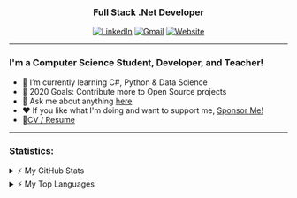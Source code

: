<h3 align="center">Full Stack .Net Developer</h3>

<p align="center">
<a href="https://www.linkedin.com/in/gentian-gashi/" target="_blank"><img alt="LinkedIn" src="https://img.shields.io/badge/linkedin-%230077B5.svg?&style=for-the-badge&logo=linkedin&logoColor=white" /></a>
<a href="mailto:genti_gashi8@hotmail.com" target="_blank"><img alt="Gmail" src="https://img.shields.io/badge/gmail-%23D14836.svg?&style=for-the-badge&logo=gmail&logoColor=white" /></a> 
<a href="https://gentiangashi.me/" target="_blank"><img alt="Website" src="https://img.shields.io/badge/website%20-%23323330.svg?&style=for-the-badge&logo=javascript&logoColor=%23F7DF1E" /></a> 
</p>

<!--**GentianGashi/GentianGashi** is a ✨ _special_ ✨ repository because its `README.md` (this file) appears on your GitHub profile.-->
---
### I'm a Computer Science Student, Developer, and Teacher!

- 🌱 I’m currently learning C#, Python & Data Science
- 🥅 2020 Goals: Contribute more to Open Source projects
- 💬 Ask me about anything [here](https://github.com/GentianGashi/GentianGashi/issues)
- ❤️ If you like what I'm doing and want to support me, [Sponsor Me!](https://github.com/sponsors/GentianGashi)
- 📝[CV / Resume](https://drive.google.com/file/d/1A76ljQU96k7llZZhW-A9G8uTLNCnrnV_/view)

---
### Statistics:
<details>
<summary>⚡ My GitHub Stats</summary>
<p align="center"> <img src="https://github-readme-stats.vercel.app/api?username=GentianGashi&show_icons=true&theme=default" alt="GentianGashi" />
</details>
  <details>
<summary>⚡ My Top Languages</summary>
<p align="center"> <img align="center" src="https://github-readme-stats.vercel.app/api/top-langs/?username=gentiangashi&layout=compact&hide=html" />
</details>
